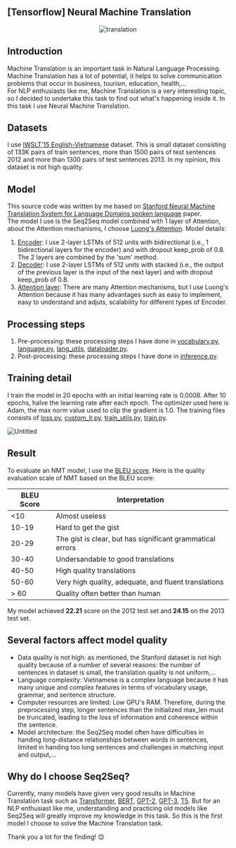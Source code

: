 ## [Tensorflow] Neural Machine Translation 
<p align="center">
  <img src="https://user-images.githubusercontent.com/121651344/222886855-6f8bf43c-4dae-49cf-95f0-4cb57e739c81.jpg" alt="translation">
</p>

## Introduction 
Machine Translation is an important task in Natural Language Processing. Machine Translation has a lot of potential, it helps to solve communication problems that occur in business, tourism, education, health,...                                    
For NLP enthusiasts like me, Machine Translation is a very interesting topic, so I decided to undertake this task to find out what's happening inside it. In this task I use Neural Machine Translation.
## Datasets
I use [IWSLT'15 English-Vietnamese](https://github.com/windhashira06/NMT-with-Seq2Seq/tree/main/Neural-Machine-Translation/Dataset) dataset. This is small dataset consisting of 133K pairs of train sentences, more than 1500 pairs of test sentences 2012 and more than 1300 pairs of test sentences 2013. In my opinion, this dataset is not high quality.
## Model
This source code was written by me based on <a href="https://nlp.stanford.edu/pubs/luong-manning-iwslt15.pdf">Stanford Neural Machine Translation System for Language Domains spoken language</a> paper.                                                           
The model I use is the Seq2Seq model combined with 1 layer of Attention, about the Attention mechanisms, I choose <a href="https://machinelearningmastery.com/the-luong-attention-mechanism/">Luong's Attention</a>. Model details:                                      
1. [Encoder](https://github.com/windhashira06/NMT-with-Seq2Seq/blob/main/Neural-Machine-Translation/Model/encoder_block.py): I use 2-layer LSTMs of 512 units with bidirectional (i.e., 1 bidirectional layers for the encoder) and with dropout keep_prob of 0.8. The 2 layers are combined by the 'sum' method.
2. [Decoder](https://github.com/windhashira06/NMT-with-Seq2Seq/blob/main/Neural-Machine-Translation/Model/decoder_block.py): I use 2-layer LSTMs of 512 units with stacked (i.e., the output of the previous layer is the input of the next layer) and with dropout keep_prob of 0.8.
3. [Attention layer](https://github.com/windhashira06/NMT-with-Seq2Seq/blob/main/Neural-Machine-Translation/Model/attention_layer.py): There are many Attention mechanisms, but I use Luong's Attention because it has many advantages such as easy to implement, easy to understand and adjuts, scalability for different types of Encoder.
## Processing steps
1. Pre-processing: these processing steps I have done in [vocabulary.py](https://github.com/windhashira06/NMT-with-Seq2Seq/tree/main/Neural-Machine-Translation/vocabulary.py), [language.py](https://github.com/windhashira06/NMT-with-Seq2Seq/tree/main/Neural-Machine-Translation/language.py), [lang_utils](https://github.com/windhashira06/NMT-with-Seq2Seq/tree/main/Neural-Machine-Translation/lang_utils.py), [dataloader.py](https://github.com/windhashira06/NMT-with-Seq2Seq/tree/main/Neural-Machine-Translation/dataloader.py).
2. Post-processing: these processing steps I have done in [inference.py](https://github.com/windhashira06/NMT-with-Seq2Seq/blob/main/Neural-Machine-Translation/inference.py).
## Training detail
I train the model in 20 epochs with an initial learning rate is 0.0008. After 10 epochs, halve the learning rate after each epoch. The optimizer used here is Adam, the max norm value used to clip the gradient is 1.0. The training files consists of  [loss.py](https://github.com/windhashira06/NMT-with-Seq2Seq/blob/main/Neural-Machine-Translation/loss.py), [custom_lr.py](https://github.com/windhashira06/NMT-with-Seq2Seq/blob/main/Neural-Machine-Translation/custom_lr.py), [train_utils.py](https://github.com/windhashira06/NMT-with-Seq2Seq/blob/main/Neural-Machine-Translation/train_utils.py), [train.py](https://github.com/windhashira06/NMT-with-Seq2Seq/blob/main/Neural-Machine-Translation/train.py).

![Untitled](https://user-images.githubusercontent.com/121651344/222891175-a4443ef6-5a68-4f14-a75d-5e4219b2045d.gif)
## Result
To evaluate an NMT model, I use the [BLEU score](https://en.wikipedia.org/wiki/BLEU). Here is the quality evaluation scale of NMT based on the BLEU score:

|BLEU Score | Interpretation |
| -----------| -----------|
| <10 | Almost useless |
| 10-19 | Hard to get the gist |
| 20-29 | The gist is clear, but has significant grammatical errors |
| 30-40 | Undersandable to good translations |
| 40-50 | High quality translations |
| 50-60 | Very high quality, adequate, and fluent translations |
| > 60 | Quality often better than human |

My model achieved **22.21** score on the 2012 test set and **24.15** on the 2013 test set.         
## Several factors affect model quality
- Data quality is not high: as mentioned, the Stanford dataset is not high quality because of a number of several reasons: the number of sentences in dataset is small, the translation quality is not uniform,...                             
- Language complexity: Vietnamese is a complex language because it has many unique and complex features in terms of vocabulary usage, grammar, and sentence structure.
- Computer resources are limited: Low GPU's RAM. Therefore, during the preprocessing step, longer sentences than the initialized max_len must be truncated, leading to the loss of information and coherence within the sentence.
- Model architecture: the Seq2Seq model often have difficulties in handing long-distance relationships between words in sentences, limited in handing too long sentences and challenges in matching input and output,...
## Why do I choose Seq2Seq?
Currently, many models have given very good results in Machine Translation task such as [Transformer](https://en.wikipedia.org/wiki/Transformer_(machine_learning_model)), [BERT](https://en.wikipedia.org/wiki/BERT_(language_model)), [GPT-2](https://en.wikipedia.org/wiki/GPT-2), [GPT-3](https://en.wikipedia.org/wiki/GPT-3), [T5](https://github.com/google-research/text-to-text-transfer-transformer). But for an NLP enthusiast like me, understanding and practicing old models like Seq2Seq will greatly improve my knowledge in this task. So this is the first model I choose to solve the Machine Translation task.   


Thank you a lot for the finding! 😊







